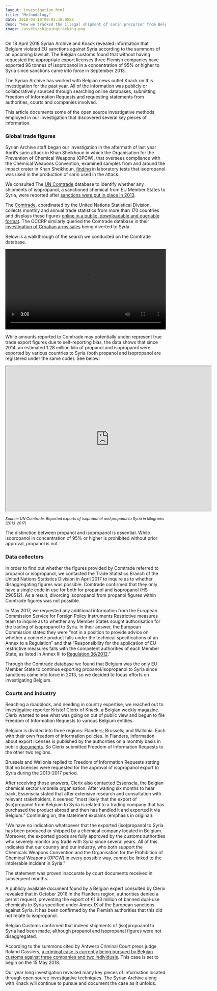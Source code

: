 ```yaml
---
layout: investigation.html
title: "Methodology"
date: 2018-04-19T00:02:18.055Z
desc: "How we tracked the illegal shipment of sarin precursor from Belgium to Syria"
image: /assets/shippingtracking.png
---
```


On 18 April 2018 Syrian Archive and Knack revealed information that Belgium violated EU sanctions against Syria according to the summons of an upcoming lawsuit. The Belgian customs found that without having requested the appropriate export licenses three Flemish companies  have exported 96 tonnes of isopropanol in a concentration of 95% or higher to Syria since sanctions came into force in September 2013.

The Syrian Archive has worked with Belgian news outlet Knack on this investigation for the past year. All of the information was publicly or collaboratively sourced through searching online databases, submitting Freedom of Information Requests and requesting statements from authorities, courts and companies involved.

This article documents some of the open source investigative methods employed in our investigation that discovered several key pieces of information.

### Global trade figures

Syrian Archive staff began our investigation in the aftermath of last year April’s sarin attack in Khan Sheikhoun in which the Organisation for the Prevention of Chemical Weapons (OPCW), that oversees compliance with the Chemical Weapons Convention, examined samples from and around the impact crater in Khan Sheikhoun, [finding](http://www.securitycouncilreport.org/atf/cf/%7B65BFCF9B-6D27-4E9C-8CD3-CF6E4FF96FF9%7D/s_2017_904.pdf) in laboratory tests that isopropanol was used in the production of sarin used in the attack.

We consulted The [UN Comtrade](https://comtrade.un.org/) database to identify whether any shipments of isopropanol, a sanctioned chemical from EU Member States to Syria, were reported after [sanctions were put in place in 2013](http://eur-lex.europa.eu/legal-content/EN/TXT/?qid=1493825060366&uri=CELEX:02012R0036-20170321).

The [Comtrade](https://comtrade.un.org/), coordinated by the United Nations Statistical Division, collects monthly and annual trade statistics from more than 170 countries and displays these figures [online in a public, downloadable and queriable format](https://comtrade.un.org/data/dev/portal). The OCCRP similarly queried the Comtrade database in their [investigation of Croatian arms sales](https://www.occrp.org/en/makingakilling/croatia-sells-record-number-of-arms-to-saudi-arabia-in-2016/) being diverted to Syria.

Below is a walkthrough of the search we conducted on the Comtrade database.

<video controls autoplay width="100%">
  <source src="https://cube.syrianarchive.org/isopropanoluncomptrade.mp4" type="video/mp4">
Your browser does not support the video tag.
</video>

While amounts reported to Comtrade may potentially under-represent true trade export figures due to self-reporting bias, the data shows that since 2014, an estimated 1.28 million kilo of propanol and isopropanol were exported by various countries to Syria (both propanol and isopropanol are registered under the same code). See below:

<iframe src="https://public.tableau.com/views/ExportsofisopropanolandpropanoltoSyriainkilograms2013-2017/Sheet1?:showVizHome=no&:embed=true" width="645" height="455"></iframe>


<small>*Source: UN Comtrade. Reported exports of isopropanol and propanol to Syria in kilograms (2013-2017)*</small>

The distinction between propanol and isopropanol is essential. While isopropanol in concentration of 95% or higher is prohibited without prior approval, propanol is not.

### Data collectors

In order to find out whether the figures provided by Comtrade referred to propanol or isopropanol, we contacted the Trade Statistics Branch of the United Nations Statistics Division in April 2017 to inquire as to whether disaggregating figures was possible. Comtrade confirmed that they only have a single code in use for both for propanol and isopropanol (HS 290512). As a result, divorcing isopropanol from propanol figures within Comtrade figures was not possible.

In May 2017, we requested any additional information from the European Commission Service for Foreign Policy Instruments Restrictive measures team to inquire as to whether any Member States sought authorisation for the trading of isopropanol to Syria. In their answer, the European Commission stated they were “not in a position to provide advice on whether a concrete product falls under the technical specifications of an Annex to a Regulation” and that “Responsibility for the application of EU restrictive measures falls with the competent authorities of each Member State, as listed in Annex III to [Regulation 36/2012](http://eur-lex.europa.eu/legal-content/EN/TXT/?qid=1493825060366&uri=CELEX:02012R0036-20170321).”

Through the Comtrade database we found that Belgium was the only EU Member State to continue exporting propanol/isopropanol to Syria since sanctions came into force in 2013, so we decided to focus efforts on investigating Belgium.

### Courts and industry

Reaching a roadblock, and needing in country expertise, we reached out to investigative reporter Kristof Clerix of Knack, a Belgian weekly magazine. Clerix wanted to see what was going on out of public view and begun to file Freedom of Information Requests to various Belgium entities.

Belgium is divided into three regions: Flanders; Brussels; and Wallonia. Each with their own freedom of information policies. In Flanders, information about export licenses is published by the authorities on a monthly basis in public [documents](http://www.fdfa.be/nl/maand-en-jaarverslagen). So Clerix submitted Freedom of Information Requests to the other two regions.

Brussels and Wallonia replied to Freedom of Information Requests stating that no licenses were requested for the approval of isopropanol export to Syria during the 2013-2017 period.

After receiving those answers, Clerix also contacted Essenscia, the Belgian chemical sector umbrella organisation. After waiting six months to hear back, Essenscia stated that after extensive research and consultation with relevant stakeholders, it seemed “most likely that  the export of (iso)propanol from Belgium to Syria is related to a trading company that has purchased the product abroad and then has handled it and exported it via Belgium.” Continuing on, the statement explains (emphasis in original):

"We have no indication whatsoever that the exported (iso)propanol to Syria has been produced or shipped by a chemical company located in Belgium. Moreover, the exported goods are fully approved by the customs authorities who severely monitor any trade with Syria since several years. All of this indicates that our country and our industry, who both support the Chemicals Weapons Convention and the Organisation for the Prohibition of Chemical Weapons (OPCW) in every possible way, cannot be linked to the intolerable incident in Syria."

The statement was proven inaccurate by court documents received in subsequent months.

A publicly available document found by a Belgian expert consulted by Clerix revealed that in October 2016 in the Flanders region, authorities denied a permit request, preventing the export of €1.93 million of banned dual-use chemicals to Syria specified under Annex IX of the European sanctions against Syria. It has been confirmed by the Flemish authorities that this did not relate to isopropanol.

Belgian Customs confirmed that indeed shipments of (iso)propoanol to Syria had been made, although propanol and isopropanal figures were not disaggregated.

According to the summons cited by Antwerp Criminal Court press judge Roland Cassiers, [a criminal case is currently being pursued by Belgian customs against three companies and two individuals](https://syrianarchive.org/en/investigations/belgium-isopropanol/). This case is set to begin on the 15 May 2018.

Our year long investigation revealed many key pieces of information located through open source investigative techniques. The Syrian Archive along with Knack will continue to pursue and document the case as it unfolds.
